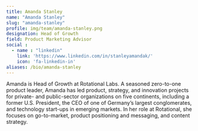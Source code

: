 ```yaml
---
title: Amanda Stanley
name: "Amanda Stanley"
slug: "amanda-stanley"
profile: img/team/amanda-stanley.png
designation: Head of Growth
field: Product Marketing Advisor
social :
  - name : "linkedin"
    link: 'https://www.linkedin.com/in/stanleyamandak/'
    icon: 'fa-linkedin-in'
aliases: /bio/amanda-stanley
---
```


Amanda is Head of Growth at Rotational Labs. A seasoned zero-to-one product leader, Amanda has led product, strategy, and innovation projects for private- and public-sector organizations on five continents, including a former U.S. President, the CEO of one of Germany’s largest conglomerates, and technology start-ups in emerging markets. In her role at Rotational, she focuses on go-to-market, product positioning and messaging, and content strategy.